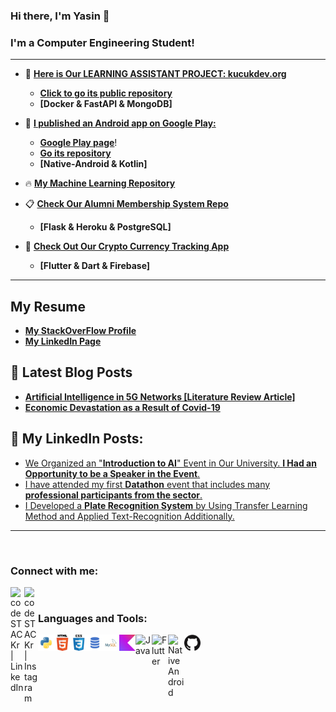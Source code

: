 ### Hi there, I'm Yasin 👋


### I'm a Computer Engineering Student!
---
- 📖 [**Here is Our LEARNING  ASSISTANT PROJECT: kucukdev.org**](https://kucukdev.org/) 
  - [**Click to go its public repository**](https://github.com/hbusul/kucukdev_api)
  - **[Docker & FastAPI & MongoDB]**

- 📱 **[I published an Android app on Google Play:][maskrepo]** 
  - **[Google Play page][googleplay]**! 
  - **[Go its repository][maskrepo]**
  - **[Native-Android & Kotlin]**

- 🔥 [**My Machine Learning Repository**][ml]

- 📋 [**Check Our Alumni Membership System Repo**](https://github.com/shiny-apricot/alumni-membership-system)
  - **[Flask & Heroku & PostgreSQL]**

- 💱 [**Check Out Our Crypto Currency Tracking App**](https://github.com/shiny-apricot/CryptoApp)
  - **[Flutter & Dart & Firebase]**
 
---
## My Resume

- [**My StackOverFlow Profile**][sof]
- [**My LinkedIn Page**][linkedin]
## 📕 Latest Blog Posts

- [**Artificial Intelligence in 5G Networks [Literature Review Article]**](https://www.researchgate.net/publication/356879235_Artificial_Intelligence_in_5G_Networks)
- [**Economic Devastation as a Result of Covid-19**](https://drive.google.com/file/d/13se6FeR0Hil8pKww47n9J4TaAkKRI2Ou/view?usp=sharing)


[instagram]: https://www.instagram.com/yas.in.al/
[linkedin]: https://www.linkedin.com/in/yasin-inal-abb41876/
[resumeAI]: https://drive.google.com/file/d/1d5uv3o9JOsb6p3UAzDzgJH7ninu4YK-9/view?usp=sharing
[resumeBackend]: https://drive.google.com/file/d/1gp-_4evm7oCjiu4WuUCyHn_1HjrC8DCx/view?usp=sharing
[googleplay]: https://play.google.com/store/apps/details?id=com.apricot.maskreminder
[ml]: https://github.com/shiny-apricot/My-Machine-Learning-Works
[maskrepo]: https://github.com/shiny-apricot/Mask_Reminder
[sof]: https://stackoverflow.com/users/10795605/sirius-bey

## 📢 My LinkedIn Posts:
- [We Organized an "**Introduction to AI**" Event in Our University. **I Had an Opportunity to be a Speaker in the Event**.][aievent]
- [I have attended my first **Datathon** event that includes many **professional participants from the sector**.][datathonevent]
- [I Developed a **Plate Recognition System** by Using Transfer Learning Method and Applied Text-Recognition Additionally.][platerecog]

[aievent]: https://www.linkedin.com/posts/yasin-inal-abb41876_ml-ai-event-activity-6872982045581172737-VbGL
[datathonevent]: https://www.linkedin.com/posts/yasin-inal-abb41876_data-ml-ai-activity-6863455358287917056-J66a
[platerecog]: https://www.linkedin.com/posts/yasin-inal-abb41876_tensorflow-kaggle-learning-activity-6855841359903920128-d4VX
---
</br>

### Connect with me:

[<img align="left" alt="codeSTACKr | LinkedIn" width="22px" src="https://pngimg.com/uploads/linkedIn/linkedIn_PNG39.png" />][linkedin]
[<img align="left" alt="codeSTACKr | Instagram" width="22px" src="https://cdn.jsdelivr.net/npm/simple-icons@v3/icons/instagram.svg" />][instagram]

</br>

### Languages and Tools:

<img align="left" alt="Python" width="26px" src="https://raw.githubusercontent.com/github/explore/80688e429a7d4ef2fca1e82350fe8e3517d3494d/topics/python/python.png"/>
<img align="left" alt="HTML5" width="26px" src="https://raw.githubusercontent.com/github/explore/80688e429a7d4ef2fca1e82350fe8e3517d3494d/topics/html/html.png" />
<img align="left" alt="CSS3" width="26px" src="https://raw.githubusercontent.com/github/explore/80688e429a7d4ef2fca1e82350fe8e3517d3494d/topics/css/css.png" />
<img align="left" alt="SQL" width="26px" src="https://raw.githubusercontent.com/github/explore/80688e429a7d4ef2fca1e82350fe8e3517d3494d/topics/sql/sql.png" />
<img align="left" alt="MySQL" width="26px" src="https://raw.githubusercontent.com/github/explore/80688e429a7d4ef2fca1e82350fe8e3517d3494d/topics/mysql/mysql.png" />
<img align="left" alt="Kotlin" width="26px" src="https://raw.githubusercontent.com/github/explore/80688e429a7d4ef2fca1e82350fe8e3517d3494d/topics/kotlin/kotlin.png"/>
<img align="left" alt="Java" width="26px" src="https://brandslogos.com/wp-content/uploads/images/large/java-logo-1.png"/>
<img align="left" alt="Flutter" width="26px" src="https://iconape.com/wp-content/files/tw/370888/svg/370888.svg"/>
<img align="left" alt="Native Android" width="26px" src="https://upload.wikimedia.org/wikipedia/commons/6/66/Android_robot.png"/>
<img align="left" alt="GitHub" width="26px" src="https://raw.githubusercontent.com/github/explore/78df643247d429f6cc873026c0622819ad797942/topics/github/github.png" />
